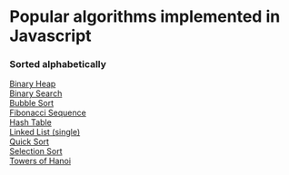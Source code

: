 # Popular algorithms implemented in Javascript

### Sorted alphabetically

[Binary Heap](https://github.com/dabit3/javascript-algorithms/blob/master/src/binary-heap.md)<br />
[Binary Search](https://github.com/dabit3/javascript-algorithms/blob/master/src/binary-search.md)<br />
[Bubble Sort](https://github.com/dabit3/javascript-algorithms/blob/master/src/bubble-sort.md)<br />
[Fibonacci Sequence](https://github.com/dabit3/javascript-algorithms/blob/master/src/fibonacci.md)<br />
[Hash Table](https://github.com/dabit3/javascript-algorithms/blob/master/src/hash-table.md)<br />
[Linked List (single)](https://github.com/dabit3/javascript-algorithms/blob/master/src/linked-list-single.md)<br />
[Quick Sort](https://github.com/dabit3/javascript-algorithms/blob/master/src/quick-sort.md)<br />
[Selection Sort](https://github.com/dabit3/javascript-algorithms/blob/master/src/selection-sort.md)<br />
[Towers of Hanoi](https://github.com/dabit3/javascript-algorithms/blob/master/src/towers-of-hanoi.md)<br />
